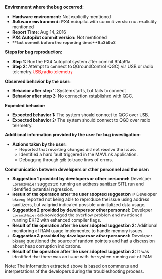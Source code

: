 **Environment where the bug occurred:**

- **Hardware environment:** Not explicitly mentioned 
- **Software environment:** PX4 Autopilot with commit version not explicitly mentioned 
- **Report Time:** Aug 14, 2016 
- **PX4 Autopilot commit version:** Not mentioned
- **last commit before the reporting time:**8a3b9e3

**Steps for bug reproduction:**

- **Step 1:** Run the PX4 Autopilot system after commit 9f4a91a.
- **Step 2:** Attempt to connect to QGroundControl (QGC) via USB or radio telemetry.<font color='red'>USB,radio telemetry</font>

**Observed behavior by the user:**

- **Behavior after step 1:** System starts, but fails to connect.
- **Behavior after step 2:** No connection established with QGC.

**Expected behavior:**

- **Expected behavior 1:** The system should connect to QGC over USB.
- **Expected behavior 2:** The system should connect to QGC over radio telemetry.

**Additional information provided by the user for bug investigation:**

- **Actions taken by the user:** 
  - Reported that reverting changes did not resolve the issue.
  - Identified a hard fault triggered in the MAVLink application.
  - Debugging through `gdb` to trace lines of errors.

**Communication between developers or other personnel and the user:**

- **Suggestion 1 provided by developers or other personnel:** Developer `LorenzMeier` suggested running an address sanitizer SITL run and identified potential regression.
- **Result of the operation after the user adopted suggestion 1:** Developer `bkueng` reported not being able to reproduce the issue using address sanitizers, but valgrind indicated possible uninitialized data usage.
- **Suggestion 2 provided by developers or other personnel:** Developer `LorenzMeier` acknowledged the overflow problem and mentioned running EKF2 with enhanced compiler flags.
- **Result of the operation after the user adopted suggestion 2:** Additional monitoring of RAM usage implemented to handle memory issues.
- **Suggestion 3 provided by developers or other personnel:** Developer `bkueng` questioned the source of random pointers and had a discussion about heap corruption indications.
- **Result of the operation after the user adopted suggestion 3:** It was identified that there was an issue with the system running out of RAM.
  

Note: The information extracted above is based on comments and interpretations of the developers during the troubleshooting process.
